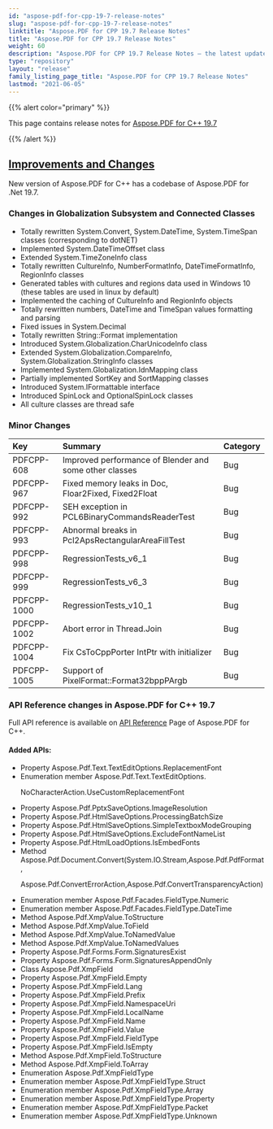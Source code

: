```yaml
---
id: "aspose-pdf-for-cpp-19-7-release-notes"
slug: "aspose-pdf-for-cpp-19-7-release-notes"
linktitle: "Aspose.PDF for CPP 19.7 Release Notes"
title: "Aspose.PDF for CPP 19.7 Release Notes"
weight: 60
description: "Aspose.PDF for CPP 19.7 Release Notes – the latest updates and fixes."
type: "repository"
layout: "release"
family_listing_page_title: "Aspose.PDF for CPP 19.7 Release Notes"
lastmod: "2021-06-05"
---
```


{{% alert color="primary" %}}

This page contains release notes for [Aspose.PDF for C++ 19.7](https://www.nuget.org/packages/Aspose.PDF.CPP/19.7.0)

{{% /alert %}}
## <ins>**Improvements and Changes**
New version of Aspose.PDF for C++ has a codebase of Aspose.PDF for .Net 19.7.
### **Changes in Globalization Subsystem and Connected Classes**
- Totally rewritten System.Convert, System.DateTime, System.TimeSpan classes (corresponding to dotNET)
- Implemented System.DateTimeOffset class
- Extended System.TimeZoneInfo class
- Totally rewritten CultureInfo, NumberFormatInfo, DateTimeFormatInfo, RegionInfo classes
- Generated tables with cultures and regions data used in Windows 10 (these tables are used in linux by default)
- Implemented the caching of CultureInfo and RegionInfo objects
- Totally rewritten numbers, DateTime and TimeSpan values formatting and parsing
- Fixed issues in System.Decimal
- Totally rewritten String::Format implementation
- Introduced System.Globalization.CharUnicodeInfo class
- Extended System.Globalization.CompareInfo, System.Globalization.StringInfo classes
- Implemented System.Globalization.IdnMapping class
- Partially implemented SortKey and SortMapping classes
- Introduced System.IFormattable interface
- Introduced SpinLock and OptionalSpinLock classes
- All culture classes are thread safe
### **Minor Changes**

|**Key**|**Summary**|**Category**|
| :- | :- | :- |
|PDFCPP-608|Improved performance of Blender and some other classes|Bug|
|PDFCPP-967|Fixed memory leaks in Doc, Floar2Fixed, Fixed2Float|Bug|
|PDFCPP-992|SEH exception in PCL6BinaryCommandsReaderTest|Bug|
|PDFCPP-993|Abnormal breaks in Pcl2ApsRectangularAreaFillTest|Bug|
|PDFCPP-998|RegressionTests_v6_1|Bug|
|PDFCPP-999|RegressionTests_v6_3|Bug|
|PDFCPP-1000|RegressionTests_v10_1|Bug|
|PDFCPP-1002|Abort error in Thread.Join|Bug|
|PDFCPP-1004|Fix CsToCppPorter IntPtr with initializer|Bug|
|PDFCPP-1005|Support of PixelFormat::Format32bppPArgb|Bug|
### **API Reference changes in Aspose.PDF for C++ 19.7**
Full API reference is available on [API Reference](https://reference.aspose.com/pdf/cpp) Page of Aspose.PDF for C++.
#### **Added APIs:**
- Property Aspose.Pdf.Text.TextEditOptions.ReplacementFont  
- Enumeration member Aspose.Pdf.Text.TextEditOptions.<p>NoCharacterAction.UseCustomReplacementFont     
- Property Aspose.Pdf.PptxSaveOptions.ImageResolution  
- Property Aspose.Pdf.HtmlSaveOptions.ProcessingBatchSize  
- Property Aspose.Pdf.HtmlSaveOptions.SimpleTextboxModeGrouping  
- Property Aspose.Pdf.HtmlSaveOptions.ExcludeFontNameList  
- Property Aspose.Pdf.HtmlLoadOptions.IsEmbedFonts  
- Method Aspose.Pdf.Document.Convert(System.IO.Stream,Aspose.Pdf.PdfFormat,<p>Aspose.Pdf.ConvertErrorAction,Aspose.Pdf.ConvertTransparencyAction)
- Enumeration member Aspose.Pdf.Facades.FieldType.Numeric  
- Enumeration member Aspose.Pdf.Facades.FieldType.DateTime  
- Method Aspose.Pdf.XmpValue.ToStructure  
- Method Aspose.Pdf.XmpValue.ToField  
- Method Aspose.Pdf.XmpValue.ToNamedValue  
- Method Aspose.Pdf.XmpValue.ToNamedValues  
- Property Aspose.Pdf.Forms.Form.SignaturesExist  
- Property Aspose.Pdf.Forms.Form.SignaturesAppendOnly  
- Class Aspose.Pdf.XmpField  
- Property Aspose.Pdf.XmpField.Empty  
- Property Aspose.Pdf.XmpField.Lang  
- Property Aspose.Pdf.XmpField.Prefix  
- Property Aspose.Pdf.XmpField.NamespaceUri  
- Property Aspose.Pdf.XmpField.LocalName  
- Property Aspose.Pdf.XmpField.Name  
- Property Aspose.Pdf.XmpField.Value  
- Property Aspose.Pdf.XmpField.FieldType  
- Property Aspose.Pdf.XmpField.IsEmpty  
- Method Aspose.Pdf.XmpField.ToStructure  
- Method Aspose.Pdf.XmpField.ToArray  
- Enumeration Aspose.Pdf.XmpFieldType  
- Enumeration member Aspose.Pdf.XmpFieldType.Struct  
- Enumeration member Aspose.Pdf.XmpFieldType.Array  
- Enumeration member Aspose.Pdf.XmpFieldType.Property  
- Enumeration member Aspose.Pdf.XmpFieldType.Packet  
- Enumeration member Aspose.Pdf.XmpFieldType.Unknown  
